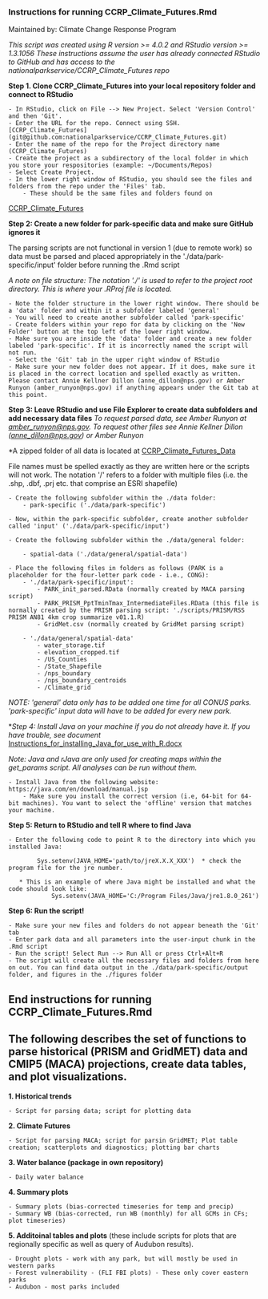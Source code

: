 

### Instructions for running CCRP_Climate_Futures.Rmd

Maintained by: Climate Change Response Program

*This script was created using R version >= 4.0.2 and RStudio version >= 1.3.1056*
*These instructions assume the user has already connected RStudio to GitHub and has access to the nationalparkservice/CCRP_Climate_Futures repo*

**Step 1. Clone CCRP_Climate_Futures into your local repository folder and connect to RStudio**

    - In RStudio, click on File --> New Project. Select 'Version Control' and then 'Git'.
    - Enter the URL for the repo. Connect using SSH. [CCRP_Climate_Futures] (git@github.com:nationalparkservice/CCRP_Climate_Futures.git)
    - Enter the name of the repo for the Project directory name (CCRP_Climate_Futures)
    - Create the project as a subdirectory of the local folder in which you store your respositories (example: ~/Documents/Repos)
    - Select Create Project. 
    - In the lower right window of RStudio, you should see the files and folders from the repo under the 'Files' tab. 
        - These should be the same files and folders found on 
[CCRP_Climate_Futures](https://github.com/nationalparkservice/CCRP_Climate_Futures)

    
**Step 2: Create a new folder for park-specific data and make sure GitHub ignores it**

The parsing scripts are not functional in version 1 (due to remote work) so data must be parsed and placed appropriately in the './data/park-specific/input' folder before running the .Rmd script

*A note on file structure: The notation './' is used to refer to the project root directory. This is where your .RProj file is located.*

    - Note the folder structure in the lower right window. There should be a 'data' folder and within it a subfolder labeled 'general'
    - You will need to create another subfolder called 'park-specific'
    - Create folders within your repo for data by clicking on the 'New Folder' button at the top left of the lower right window.
    - Make sure you are inside the 'data' folder and create a new folder labeled 'park-specific'. If it is incorrectly named the script will not run. 
    - Select the 'Git' tab in the upper right window of RStudio
    - Make sure your new folder does not appear. If it does, make sure it is placed in the correct location and spelled exactly as written. Please contact Annie Kellner Dillon (anne_dillon@nps.gov) or Amber Runyon (amber_runyon@nps.gov) if anything appears under the Git tab at this point. 


**Step 3: Leave RStudio and use File Explorer to create data subfolders and add necessary data files**
*To request parsed data, see Amber Runyon at amber_runyon@nps.gov. To request other files see Annie Kellner Dillon (anne_dillon@nps.gov) or Amber Runyon*

*A zipped folder of all data is located at [CCRP_Climate_Futures_Data](https://doimspp.sharepoint.com/:u:/r/sites/NPS-CCRP-FCScienceAdaptation/Shared%20Documents/Reproducible%20Climate%20Futures/script%20rewrites/data.zip?csf=1&web=1&e=mneP82)

File names must be spelled exactly as they are written here or the scripts will not work. The notation '/' refers to a folder with multiple files (i.e. the .shp, .dbf, .prj etc. that comprise an ESRI shapefile)

    - Create the following subfolder within the ./data folder:
        - park-specific ('./data/park-specific')
        
    - Now, within the park-specific subfolder, create another subfolder called 'input' ('./data/park-specific/input')
    
    - Create the following subfolder within the ./data/general folder:
    
        - spatial-data ('./data/general/spatial-data') 
        
    - Place the following files in folders as follows (PARK is a placeholder for the four-letter park code - i.e., CONG):
        - './data/park-specific/input':
            - PARK_init_parsed.RData (normally created by MACA parsing script)
            - PARK_PRISM_PptTminTmax_IntermediateFiles.RData (this file is normally created by the PRISM parsing script: './scripts/PRISM/RSS PRISM AN81 4km crop summarize v01.1.R)
            - GridMet.csv (normally created by GridMet parsing script)
            
        - './data/general/spatial-data'
            - water_storage.tif 
            - elevation_cropped.tif
            - /US_Counties 
            - /State_Shapefile
            - /nps_boundary
            - /nps_boundary_centroids
            - /Climate_grid

*NOTE: 'general' data only has to be added one time for all CONUS parks. 'park-specific' input data will have to be added for every new park.* 

**Step 4: Install Java on your machine if you do not already have it. If you have trouble, see document* [Instructions_for_installing_Java_for_use_with_R.docx](https://doimspp.sharepoint.com/:w:/r/sites/NPS-CCRP-FCScienceAdaptation/_layouts/15/Doc.aspx?sourcedoc=%7B2E0D1A3C-7FA7-4E3E-BB4B-7943CCCAD699%7D&file=Instructions_for_installing_Java_for_use_with_R.docx&action=default&mobileredirect=true)

*Note: Java and rJava are only used for creating maps within the get_params script. All analyses can be run without them.*

    - Install Java from the following website: https://java.com/en/download/manual.jsp  
        - Make sure you install the correct version (i.e, 64-bit for 64-bit machines). You want to select the 'offline' version that matches your machine. 
        

**Step 5: Return to RStudio and tell R where to find Java**

    - Enter the following code to point R to the directory into which you installed Java:

            Sys.setenv(JAVA_HOME='path/to/jreX.X.X_XXX')  * check the program file for the jre number.

       * This is an example of where Java might be installed and what the code should look like: 
                Sys.setenv(JAVA_HOME='C:/Program Files/Java/jre1.8.0_261')
                
**Step 6: Run the script!**

    - Make sure your new files and folders do not appear beneath the 'Git' tab
    - Enter park data and all parameters into the user-input chunk in the .Rmd script
    - Run the script! Select Run --> Run All or press Ctrl+Alt+R
    - The script will create all the necessary files and folders from here on out. You can find data output in the ./data/park-specific/output folder, and figures in the ./figures folder


## End instructions for running CCRP_Climate_Futures.Rmd
    

## The following describes the set of functions to parse historical (PRISM and GridMET) data and CMIP5 (MACA) projections, create data tables, and plot visualizations.

**1. Historical trends**

    - Script for parsing data; script for plotting data
**2. Climate Futures**

    - Script for parsing MACA; script for parsin GridMET; Plot table creation; scatterplots and diagnostics; plotting bar charts
**3. Water balance (package in own repository)**

    - Daily water balance
**4. Summary plots**

    - Summary plots (bias-corrected timeseries for temp and precip)
    - Summary WB (bias-corrected, run WB (monthly) for all GCMs in CFs; plot timeseries)
**5. Additoinal tables and plots** (these include scripts for plots that are regionally specific as well as query of Audubon results).

    - Drought plots - work with any park, but will mostly be used in western parks
    - Forest vulnerability - (FLI FBI plots) - These only cover eastern parks
    - Audubon - most parks included

